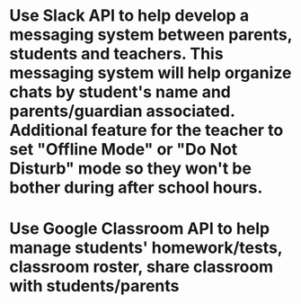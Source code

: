 # Use Slack API to help develop a messaging system between parents, students and teachers. This messaging system will help organize chats by student's name and parents/guardian associated. Additional feature for the teacher to set "Offline Mode" or "Do Not Disturb" mode so they won't be bother during after school hours.

# Use Google Classroom API to help manage students' homework/tests, classroom roster, share classroom with students/parents